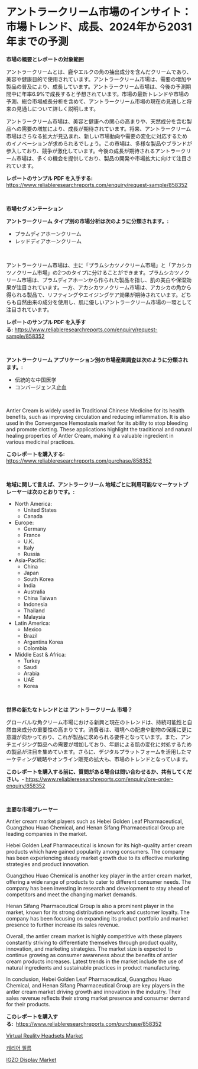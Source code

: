 <p><h1>アントラークリーム市場のインサイト：市場トレンド、成長、2024年から2031年までの予測</h1></p><p><strong>市場の概要とレポートの対象範囲</strong></p>
<p><p>アントラークリームとは、鹿やエルクの角の抽出成分を含んだクリームであり、美容や健康目的で使用されています。アントラークリーム市場は、需要の増加や製品の普及により、成長しています。アントラークリーム市場は、今後の予測期間中に年率6.9%で成長すると予想されています。市場の最新トレンドや市場の予測、総合市場成長分析を含めて、アントラークリーム市場の現在の見通しと将来の見通しについて詳しく説明します。</p><p>アントラークリーム市場は、美容と健康への関心の高まりや、天然成分を含む製品への需要の増加により、成長が期待されています。将来、アントラークリーム市場はさらなる拡大が見込まれ、新しい市場動向や需要の変化に対応するためのイノベーションが求められるでしょう。この市場は、多様な製品やブランドが参入しており、競争が激化しています。今後の成長が期待されるアントラークリーム市場は、多くの機会を提供しており、製品の開発や市場拡大に向けて注目されています。</p></p>
<p><strong>レポートのサンプル PDF を入手する:</strong> <a href="https://www.reliableresearchreports.com/enquiry/request-sample/858352">https://www.reliableresearchreports.com/enquiry/request-sample/858352</a></p>
<p>&nbsp;</p>
<p><strong>市場セグメンテーション</strong></p>
<p><strong>アントラークリーム タイプ別の市場分析は次のように分類されます。:</strong></p>
<p><ul><li>プラムディアホーンクリーム</li><li>レッドディアホーンクリーム</li></ul></p>
<p>&nbsp;</p>
<p><p>アントラークリーム市場は、主に「プラムシカツノクリーム市場」と「アカシカツノクリーム市場」の2つのタイプに分けることができます。プラムシカツノクリーム市場は、プラムディアホーンから作られた製品を指し、肌の美白や保湿効果が注目されています。一方、アカシカツノクリーム市場は、アカシカの角から得られる製品で、リフティングやエイジングケア効果が期待されています。どちらも自然由来の成分を使用し、肌に優しいアントラークリーム市場の一環として注目されています。</p></p>
<p><strong>レポートのサンプル PDF を入手する:</strong>&nbsp;<a href="https://www.reliableresearchreports.com/enquiry/request-sample/858352">https://www.reliableresearchreports.com/enquiry/request-sample/858352</a></p>
<p>&nbsp;</p>
<p><strong> アントラークリーム アプリケーション別の市場産業調査は次のように分類されます。:</strong></p>
<p><ul><li>伝統的な中国医学</li><li>コンバージェンス止血</li></ul></p>
<p>&nbsp;</p>
<p><p>Antler Cream is widely used in Traditional Chinese Medicine for its health benefits, such as improving circulation and reducing inflammation. It is also used in the Convergence Hemostasis market for its ability to stop bleeding and promote clotting. These applications highlight the traditional and natural healing properties of Antler Cream, making it a valuable ingredient in various medicinal practices.</p></p>
<p><strong>このレポートを購入する:</strong>&nbsp; <a href="https://www.reliableresearchreports.com/purchase/858352">https://www.reliableresearchreports.com/purchase/858352</a></p>
<p>&nbsp;</p>
<p><strong>地域に関して言えば、アントラークリーム 地域ごとに利用可能なマーケットプレーヤーは次のとおりです。:</strong></p>
<p><ul>
    <li>
        North America:
        <ul>
            <li>United States</li>
            <li>Canada</li>
        </ul>
    </li>
    <li>
        Europe:
        <ul>
            <li>Germany</li>
            <li>France</li>
            <li>U.K.</li>
            <li>Italy</li>
            <li>Russia</li>
        </ul>
    </li>
    <li>
        Asia-Pacific:
        <ul>
            <li>China</li>
            <li>Japan</li>
            <li>South Korea</li>
            <li>India</li>
            <li>Australia</li>
            <li>China Taiwan</li>
            <li>Indonesia</li>
            <li>Thailand</li>
            <li>Malaysia</li>
        </ul>
    </li>
    <li>
        Latin America:
        <ul>
            <li>Mexico</li>
            <li>Brazil</li>
            <li>Argentina Korea</li>
            <li>Colombia</li>
        </ul>
    </li>
    <li>
        Middle East & Africa:
        <ul>
            <li>Turkey</li>
            <li>Saudi</li>
            <li>Arabia</li>
            <li>UAE</li>
            <li>Korea</li>
        </ul>
    </li>
    </ul></p>
<p>&nbsp;</p>
<p><strong>世界の新たなトレンドとは アントラークリーム 市場？</strong></p>
<p><p>グローバルな角クリーム市場における新興と現在のトレンドは、持続可能性と自然由来成分の重要性の高まりです。消費者は、環境への配慮や動物の保護に更に意識が向かっており、これが製品に求められる要件となっています。また、アンチエイジング製品への需要が増加しており、年齢による肌の変化に対処するための製品が注目を集めています。さらに、デジタルプラットフォームを活用したマーケティング戦略やオンライン販売の拡大も、市場のトレンドとなっています。</p></p>
<p><strong>このレポートを購入する前に、質問がある場合は問い合わせるか、共有してください。</strong>- <a href="https://www.reliableresearchreports.com/enquiry/pre-order-enquiry/858352">https://www.reliableresearchreports.com/enquiry/pre-order-enquiry/858352</a></p>
<p>&nbsp;</p>
<p><strong>主要な市場プレーヤー</strong></p>
<p><p>Antler cream market players such as Hebei Golden Leaf Pharmaceutical, Guangzhou Huao Chemical, and Henan Sifang Pharmaceutical Group are leading companies in the market. </p><p>Hebei Golden Leaf Pharmaceutical is known for its high-quality antler cream products which have gained popularity among consumers. The company has been experiencing steady market growth due to its effective marketing strategies and product innovation.</p><p>Guangzhou Huao Chemical is another key player in the antler cream market, offering a wide range of products to cater to different consumer needs. The company has been investing in research and development to stay ahead of competitors and meet the changing market demands.</p><p>Henan Sifang Pharmaceutical Group is also a prominent player in the market, known for its strong distribution network and customer loyalty. The company has been focusing on expanding its product portfolio and market presence to further increase its sales revenue.</p><p>Overall, the antler cream market is highly competitive with these players constantly striving to differentiate themselves through product quality, innovation, and marketing strategies. The market size is expected to continue growing as consumer awareness about the benefits of antler cream products increases. Latest trends in the market include the use of natural ingredients and sustainable practices in product manufacturing.</p><p>In conclusion, Hebei Golden Leaf Pharmaceutical, Guangzhou Huao Chemical, and Henan Sifang Pharmaceutical Group are key players in the antler cream market driving growth and innovation in the industry. Their sales revenue reflects their strong market presence and consumer demand for their products.</p></p>
<p><strong>このレポートを購入する:</strong>&nbsp;&nbsp;<a href="https://www.reliableresearchreports.com/purchase/858352">https://www.reliableresearchreports.com/purchase/858352</a></p>
<p><p><a href="https://github.com/tamvrosiya/Market-Research-Report-List-3/blob/main/virtual-reality-headsets-market.md">Virtual Reality Headsets Market</a></p><p><a href="https://github.com/wallacBahrtyinger567686/Market-Research-Report-List-1/blob/main/91788479066.md">캐리어 필름</a></p><p><a href="https://github.com/changoleonlaverguenzanoexiste/Market-Research-Report-List-2/blob/main/igzo-display-market.md">IGZO Display Market</a></p></p>